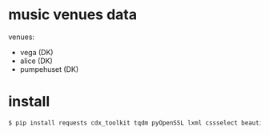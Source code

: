 # music venues data

venues:

* vega (DK)
* alice (DK)
* pumpehuset (DK)


# install 

```bash
$ pip install requests cdx_toolkit tqdm pyOpenSSL lxml cssselect beautifulsoup4
```